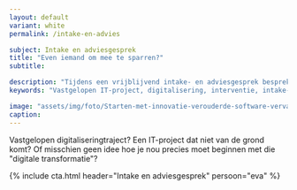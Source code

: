 ```yaml
---
layout: default
variant: white
permalink: /intake-en-advies

subject: Intake en adviesgesprek
title: "Even iemand om mee te sparren?"
subtitle: 

description: "Tijdens een vrijblijvend intake- en adviesgesprek bespreken we jouw situatie en hoe we daarbij kunnen helpen."
keywords: "Vastgelopen IT-project, digitalisering, interventie, intake- en advies, oude ICT, can do mentaliteit, design thinking, levende software, innovatie"

image: "assets/img/foto/Starten-met-innovatie-verouderde-software-vervangen.jpg"
caption: 
---
```

Vastgelopen digitaliseringtraject? Een IT-project dat niet van de grond komt? Of misschien geen idee hoe je nou precies moet beginnen met die \"digitale transformatie\"?

{% include cta.html header="Intake en adviesgesprek" persoon="eva" %}
